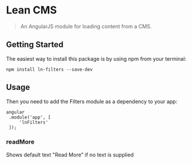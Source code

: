 # Lean CMS

> An AngularJS module for loading content from a CMS.

## Getting Started

The easiest way to install this package is by using npm from your terminal:

```
npm install ln-filters --save-dev
```

## Usage

Then you need to add the Filters module as a dependency to your app:
 
 ```
angular
  .module('app', [
      'lnFilters'
  ]);
```

### readMore

Shows default text "Read More" if no text is supplied
